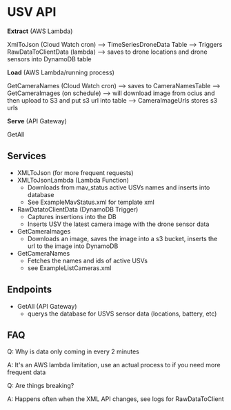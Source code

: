 # USV API

**Extract** (AWS Lambda)

XmlToJson (Cloud Watch cron)  --> TimeSeriesDroneData Table --> Triggers RawDataToClientData (lambda) --> saves to drone locations and drone sensors into DynamoDB table


**Load** (AWS Lambda/running process)

GetCameraNames (Cloud Watch cron) --> saves to CameraNamesTable --> GetCameraImages (on schedule) --> will download image from ocius and then upload to S3 and put s3 url into table --> CameraImageUrls stores s3 urls

**Serve** (API Gateway)

GetAll


## Services
- XMLToJson (for more frequent requests)
- XMLToJsonLambda (Lambda Function)
  - Downloads from mav_status active USVs names and inserts into database
  - See ExampleMavStatus.xml for template xml
- RawDatatoClientData (DynamoDB Trigger)
  - Captures insertions into the DB
  - Inserts USV the latest camera image with the drone sensor data
- GetCameraImages
  - Downloads an image, saves the image into a s3 bucket, inserts the url to the image into DynamoDB
- GetCameraNames
  - Fetches the names and ids of active USVs
  - see ExampleListCameras.xml

## Endpoints
- GetAll (API Gateway)
  - querys the database for USVS sensor data (locations, battery, etc)

## FAQ

Q: Why is data only coming in every 2 minutes

A: It's an AWS lambda limitation, use an actual process to if you need more frequent data


Q: Are things breaking?

A: Happens often when the XML API changes, see logs for RawDataToClient
